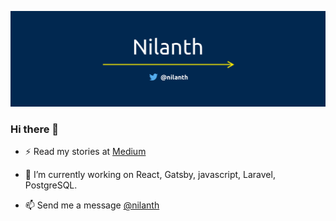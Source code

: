 
[![Nilanth](https://github.com/Nilanth/nilanth/blob/main/bg-1500px.png)](https://twitter.com/nilanth)

### Hi there 👋

- ⚡ Read my stories at [Medium](http://nilanth.medium.com)

- 🔭 I’m currently working on React, Gatsby, javascript, Laravel, PostgreSQL.

- 📫 Send me a message [@nilanth](https://twitter.com/nilanth)

<!--
**Nilanth/nilanth** is a ✨ _special_ ✨ repository because its `README.md` (this file) appears on your GitHub profile.

Here are some ideas to get you started:

- 🔭 I’m currently working on ...
- 🌱 I’m currently learning ...
- 👯 I’m looking to collaborate on ...
- 🤔 I’m looking for help with ...
- 💬 Ask me about ...
- 📫 How to reach me: ...
- 😄 Pronouns: ...
- ⚡ Fun fact: ...
-->
